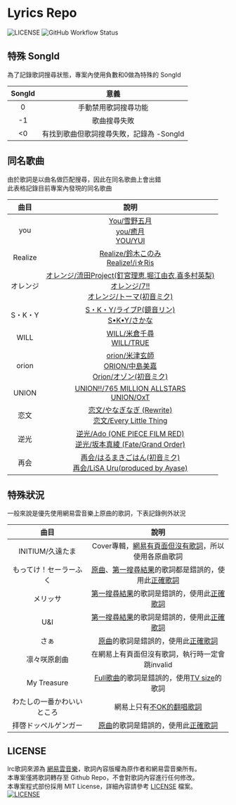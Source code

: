# Lyrics Repo

![LICENSE](https://img.shields.io/github/license/jim60105/Lyrics?style=for-the-badge)
![GitHub Workflow Status](https://img.shields.io/github/workflow/status/jim60105/Lyrics/Fetch%20Lyrics?style=for-the-badge)

## 特殊 SongId

為了記錄歌詞搜尋狀態，專案內使用負數和0做為特殊的 SongId

| SongId |                  意義                   |
|:------:|:-------------------------------------:|
|   0    |          手動禁用歌詞搜尋功能           |
|   -1   |              歌曲搜尋失敗               |
|   <0   | 有找到歌曲但歌詞搜尋失敗，記錄為 -SongId |

## 同名歌曲

由於歌詞是以曲名做匹配搜尋，因此在同名歌曲上會出錯\
此表格記錄目前專案內發現的同名歌曲

|  曲目   |                                                                                                         說明                                                                                                          |
|:-------:|:---------------------------------------------------------------------------------------------------------------------------------------------------------------------------------------------------------------------:|
|   you   |                         [You/雪野五月](https://music.163.com/#/song?id=672188)<br> [you/癒月](https://music.163.com/#/song?id=33579507)<br> [YOU/YUI](https://music.163.com/#/song?id=668376)                         |
| Realize |                                              [Realize/鈴木このみ](https://music.163.com/#/song?id=1474120993)<br>[Realize!/i☆Ris](https://music.163.com/#/song?id=31062384)                                              |
|  オレンジ   | [オレンジ/流田Project(釘宮理恵,堀江由衣,喜多村英梨)](https://music.163.com/#/song?id=448741128)<br> [オレンジ/7!!](https://music.163.com/#/song?id=458725210)<br>[オレンジ/トーマ(初音ミク)](https://music.163.com/#/song?id=26310273) |
|  S・K・Y  |                                              [S・K・Y/ライブP(鏡音リン)](https://music.163.com/#/song?id=1398679779)<br>[S•K•Y/さかな](https://music.163.com/#/song?id=1376649008)                                              |
|  WILL   |                                               [WILL/米倉千尋](https://music.163.com/#/song?id=669130)<br>[WILL/TRUE](http://music.163.com/api/song/media?id=1479561919)                                               |
|  orion  |              [orion/米津玄師](https://music.163.com/#/song?id=512377169)<br>[ORION/中島美嘉](https://music.163.com/#/song?id=624335)<br>[Orion/オゾン(初音ミク)](https://music.163.com/#/song?id=1467929478)               |
|  UNION  |                                      [UNION!!/765 MILLION ALLSTARS](http://music.163.com/api/song/media?id=865868058)<br>[UNION/OxT](https://music.163.com/#/song?id=1337263056)                                      |
|  恋文   |                                        [恋文/やなぎなぎ (Rewrite)](https://music.163.com/#/song?id=26131698)<br>[恋文/Every Little Thing](https://music.163.com/#/song?id=22709795)                                        |
|  逆光   |                             [逆光/Ado (ONE PIECE FILM RED)](https://music.163.com/#/song?id=1961617004)<br>[逆光/坂本真綾 (Fate/Grand Order)](https://music.163.com/#/song?id=1294910588)                             |
|  再会   |                              [再会/はるまきごはん(初音ミク)](http://music.163.com/api/song/media?id=1474338672)<br>[再会/LiSA Uru(produced by Ayase)](https://music.163.com/#/song?id=1492062605)                              |

## 特殊狀況

一般來說是優先使用網易雲音樂上原曲的歌詞，下表記錄例外狀況

|      曲目       |                                                                                             說明                                                                                              |
|:---------------:|:-------------------------------------------------------------------------------------------------------------------------------------------------------------------------------------------:|
| INITIUM/久遠たま  |                                                Cover專輯，[網易有頁面但沒有歌詞](https://music.163.com/#/album?id=149898107)，所以使用各原曲歌詞                                                |
|   もってけ！セーラーふく   | [原曲](https://music.163.com/#/song?id=1440363252)、[第一搜尋結果](https://music.163.com/#/song?id=4919429)的歌詞都是錯誤的，使用此[正確歌詞](https://music.163.com/api/song/media?id=28892268) |
|      メリッサ       |                            [第一搜尋結果](https://music.163.com/#/song?id=28272046)的歌詞是錯誤的，使用此[正確歌詞](https://music.163.com/api/song/media?id=799457)                            |
|       U&I       |                          [第一搜尋結果](https://music.163.com/#/song?id=22803891)的歌詞是錯誤的，使用此[正確歌詞](https://music.163.com/api/song/media?id=1317091851)                          |
|       さぁ        |                               [原曲](https://music.163.com/#/song?id=32288465)的歌詞是錯誤的，使用此[正確歌詞](https://music.163.com/api/song/media?id=29191482)                               |
|   凛々咲原創曲   |                                                                        在網易上有頁面但沒有歌詞，執行時一定會跳invalid                                                                         |
|   My Treasure   |                               [Full歌曲](https://music.163.com/#/song?id=28838509)的歌詞是錯誤的，使用[TV size](https://music.163.com/#/song?id=29418475)的歌詞                                |
| わたしの一番かわいいところ |                                                            網易上只有[不OK的翻唱歌詞](https://music.163.com/#/song?id=1975358032)                                                             |
|  拝啓ドッペルゲンガー   |                                  [原曲](https://music.163.com/#/song?id=484058936)的歌詞是錯誤的，使用此[正確歌詞](https://music.163.com/#/song?id=524152940)                                  |

## LICENSE

lrc歌詞來源為 [網易雲音樂](https://music.163.com/)，歌詞內容版權為原作者和網易雲音樂所有。\
本專案僅將歌詞轉存至 Github Repo，不會對歌詞內容進行任何修改。\
本專案程式部份採用 MIT License，詳細內容請參考 [LICENSE](/LICENSE) 檔案。\
[![LICENSE](https://img.shields.io/github/license/jim60105/Lyrics?style=for-the-badge)
](/LICENSE)
